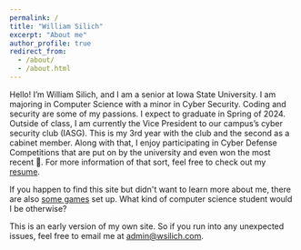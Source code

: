 ```yaml
---
permalink: /
title: "William Silich"
excerpt: "About me"
author_profile: true
redirect_from: 
  - /about/
  - /about.html
---
```


Hello! I’m William Silich, and I am a senior at Iowa State University. I am majoring in Computer Science with a minor in Cyber Security. Coding and security are some of my passions. I expect to graduate in Spring of 2024. Outside of class, I am currently the Vice President to our campus’s cyber security club (IASG). This is my 3rd year with the club and the second as a cabinet member. Along with that, I enjoy participating in Cyber Defense Competitions that are put on by the university and even won the most recent 🎉. For more information of that sort, feel free to check out my [resume](/resume/).

If you happen to find this site but didn't want to learn more about me, there are also [some games](/games/stocks/stoinks.html) set up. What kind of computer science student would I be otherwise?

This is an early version of my own site. So if you run into any unexpected issues, feel free to email me at [admin@wsilich.com](mailto:admin@wsilich.com).
